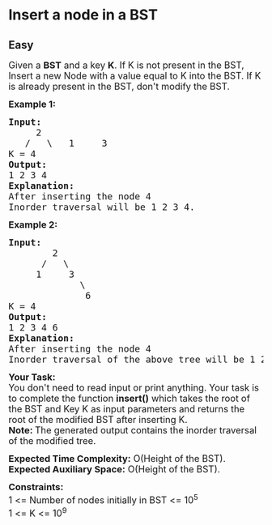 # Insert a node in a BST
## Easy
<div class="problems_problem_content__Xm_eO"><p><span style="font-size: 18px;">Given a <strong>BST</strong> and a key <strong>K</strong>. If K is not present in the BST, Insert a new Node with a value equal to K into the BST. If K is already present in the BST, don't modify the BST.</span></p>
<p><span style="font-size: 18px;"><strong>Example 1:</strong></span></p>
<pre style="position: relative;"><span style="font-size: 18px;"><strong>Input:
</strong>&nbsp; &nbsp; &nbsp;2
&nbsp;  /&nbsp;&nbsp; \ &nbsp; 1&nbsp;  &nbsp; 3
K = 4
<strong>Output: <br></strong>1 2 3 4<strong>
Explanation: <br></strong>After inserting the node 4
Inorder traversal will be 1 2 3 4.</span>
<div class="open_grepper_editor" title="Edit &amp; Save To Grepper"></div></pre>
<p><span style="font-size: 18px;"><strong>Example 2:</strong></span></p>
<pre style="position: relative;"><span style="font-size: 18px;"><strong>Input:
</strong>&nbsp; &nbsp; &nbsp; &nbsp;&nbsp;2
&nbsp; &nbsp; &nbsp;&nbsp;/&nbsp;&nbsp; \
 &nbsp; &nbsp; 1 &nbsp; &nbsp; 3
 &nbsp;  &nbsp; &nbsp; &nbsp;   &nbsp;\
 &nbsp;  &nbsp;&nbsp; &nbsp; &nbsp;   &nbsp;6
K = 4
<strong>Output: <br></strong>1 2 3 4 6<strong>
Explanation: <br></strong>After inserting the node 4
Inorder traversal of the above tree will be 1 2 3 4 6.</span><div class="open_grepper_editor" title="Edit &amp; Save To Grepper"></div></pre>
<p><span style="font-size: 18px;"><strong>Your Task:</strong><br>You don't need to read input or print anything. Your task is to complete the function&nbsp;<strong>insert()</strong>&nbsp;which takes the root of the BST and Key K as input parameters&nbsp;and returns the root of the modified BST after inserting K.&nbsp;<br><strong>Note: </strong>The generated output contains the inorder traversal of the modified tree.</span></p>
<p><span style="font-size: 18px;"><strong>Expected Time Complexity:</strong>&nbsp;O(Height of the BST).<br><strong>Expected Auxiliary Space:</strong>&nbsp;O(Height of the BST).</span></p>
<p><span style="font-size: 18px;"><strong>Constraints:</strong><br>1 &lt;= Number of nodes initially in BST &lt;= 10<sup>5</sup></span><br><span style="font-size: 18px;">1 &lt;= K &lt;= 10<sup>9</sup></span></p></div>